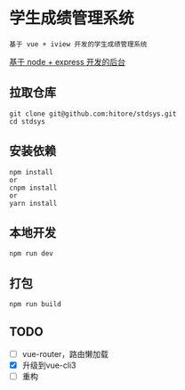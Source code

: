# 学生成绩管理系统

```
基于 vue + iview 开发的学生成绩管理系统
```
[基于 node + express 开发的后台](https://github.com/hitore/stdsysapi)

## 拉取仓库
```
git clone git@github.com:hitore/stdsys.git
cd stdsys
```

## 安装依赖
```
npm install
or
cnpm install
or 
yarn install
```

## 本地开发
```
npm run dev
```

## 打包
```
npm run build
```

## TODO

- [ ] vue-router，路由懒加载
- [x] 升级到vue-cli3
- [ ] 重构

